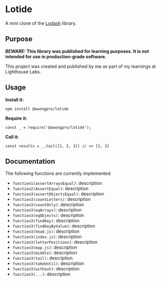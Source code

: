 # Lotide

A mini clone of the [Lodash](https://lodash.com) library.

## Purpose

**_BEWARE:_ This library was published for learning purposes. It is _not_ intended for use in production-grade software.**

This project was created and published by me as part of my learnings at Lighthouse Labs. 

## Usage

**Install it:**

`npm install @awongpro/lotide`

**Require it:**

`const _ = require('@awongpro/lotide');`

**Call it:**

`const results = _.tail([1, 2, 3]) // => [2, 3]`

## Documentation

The following functions are currently implemented:

* `function1(assertArraysEqual)`: description
* `function2(AssertEqual)`: description
* `function3(assertObjectsEqual)`: description
* `function3(countLetters)`: description
* `function3(countOnly)`: description
* `function3(eqArrays)`: description
* `function3(eqObjects)`: description
* `function3(findKey)`: description
* `function3(findKeyByValue)`: description
* `function3(head.js)`: description
* `function3(index.js)`: description
* `function3(letterPositions)`: description
* `function3(map.js)`: description
* `function3(middle)`: description
* `function3(tail)`: description
* `function3(takeUntil)`: description
* `function3(without)`: description
* `function3(...)`: description
